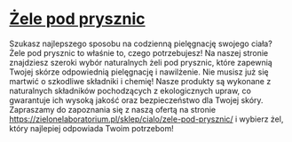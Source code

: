 # [Żele pod prysznic](https://zielonelaboratorium.pl/sklep/cialo/zele-pod-prysznic/)

Szukasz najlepszego sposobu na codzienną pielęgnację swojego ciała? Żele pod prysznic to właśnie to, czego potrzebujesz! Na naszej stronie znajdziesz szeroki wybór naturalnych żeli pod prysznic, które zapewnią Twojej skórze odpowiednią pielęgnację i nawilżenie. Nie musisz już się martwić o szkodliwe składniki i chemię! Nasze produkty są wykonane z naturalnych składników pochodzących z ekologicznych upraw, co gwarantuje ich wysoką jakość oraz bezpieczeństwo dla Twojej skóry. Zapraszamy do zapoznania się z naszą ofertą na stronie https://zielonelaboratorium.pl/sklep/cialo/zele-pod-prysznic/ i wybierz żel, który najlepiej odpowiada Twoim potrzebom!